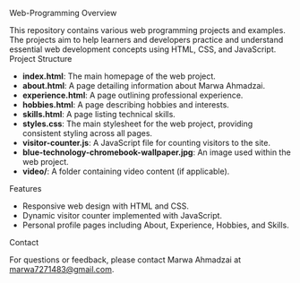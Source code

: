 Web-Programming
Overview

This repository contains various web programming projects and examples. The projects aim to help learners and developers practice and understand essential web development concepts using HTML, CSS, and JavaScript.
Project Structure

- **index.html**: The main homepage of the web project.
- **about.html**: A page detailing information about Marwa Ahmadzai.
- **experience.html**: A page outlining professional experience.
- **hobbies.html**: A page describing hobbies and interests.
- **skills.html**: A page listing technical skills.
- **styles.css**: The main stylesheet for the web project, providing consistent styling across all pages.
- **visitor-counter.js**: A JavaScript file for counting visitors to the site.
- **blue-technology-chromebook-wallpaper.jpg**: An image used within the web project.
- **video/**: A folder containing video content (if applicable).

Features

- Responsive web design with HTML and CSS.
- Dynamic visitor counter implemented with JavaScript.
- Personal profile pages including About, Experience, Hobbies, and Skills.

Contact

For questions or feedback, please contact Marwa Ahmadzai at marwa7271483@gmail.com.
